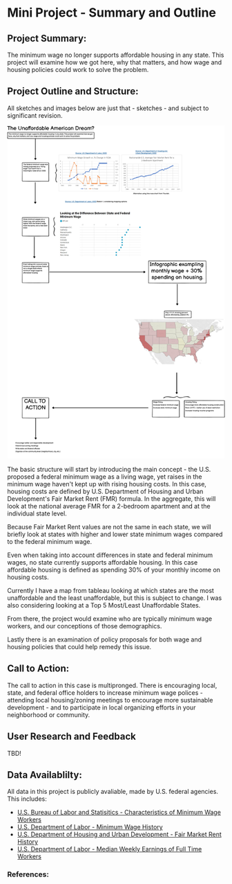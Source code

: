 # Mini Project - Summary and Outline

## Project Summary:

The minimum wage no longer supports affordable housing in any state. This project will examine how we got here, why that matters, and how wage and housing policies could work to solve the problem.

## Project Outline and Structure:

All sketches and images below are just that - sketches - and subject to significant revision.

![WireframeSketch1](wireframe_sketch1.png)

The basic structure will start by introducing the main concept - the U.S. proposed a federal minimum wage as a living wage, yet raises in the minimum wage haven't kept up with rising housing costs. In this case, housing costs are defined by U.S. Department of Housing and Urban Development's Fair Market Rent (FMR) formula. In the aggregate, this will look at the national average FMR for a 2-bedroom apartment and at the individual state level.

Because Fair Market Rent values are not the same in each state, we will briefly look at states with higher and lower state minimum wages compared to the federal minimum wage.

Even when taking into account differences in state and federal minimum wages, no state currently supports affordable housing. In this case affordable housing is defined as spending 30% of your monthly income on housing costs.

Currently I have a map from tableau looking at which states are the most unaffordable and the least unaffordable, but this is subject to change. I was also considering looking at a Top 5 Most/Least Unaffordable States.

From there, the project would examine who are typically minimum wage workers, and our conceptions of those demographics.

Lastly there is an examination of policy proposals for both wage and housing policies that could help remedy this issue.

## Call to Action:

The call to action in this case is multipronged. There is encouraging local, state, and federal office holders to increase minimum wage polices - attending local housing/zoning meetings to encourage more sustainable development - and to participate in local organizing efforts in your neighborhood or community.

## User Research and Feedback

TBD!

## Data Availablilty:

All data in this project is publicly avaliable, made by U.S. federal agencies. This includes:

 - [U.S. Bureau of Labor and Statisitics - Characteristics of Minimum Wage Workers][1]
 - [U.S. Department of Labor - Minimum Wage History][2]
 - [U.S. Department of Housing and Urban Development - Fair Market Rent History][3]
 - [U.S. Department of Labor - Median Weekly Earnings of Full Time Workers][4]
 
 
 ### References:
 [1]: https://www.bls.gov/opub/reports/minimum-wage/2019/home.html/ "U.S. BLS - Minimum Wage Characteristics"
 [2]: https://www.dol.gov/agencies/whd/state/minimum-wage/history/ "U.S. DOL - Minimum Wage History"
 [3]: https://www.huduser.gov/portal/datasets/fmr.html#history/ "U.S. HUD - Fair Market Rent History"
 [4]: https://www.bls.gov/webapps/legacy/cpswktab3.html/ "U.S. BLS - Labor Force Statistics"
 
 
